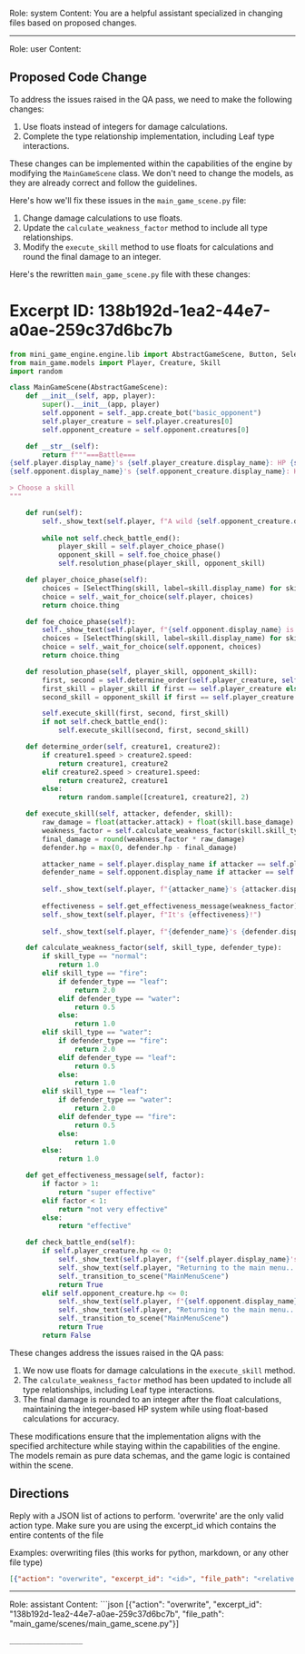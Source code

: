 Role: system
Content: You are a helpful assistant specialized in changing files based on proposed changes.
__________________
Role: user
Content: 
## Proposed Code Change
To address the issues raised in the QA pass, we need to make the following changes:

1. Use floats instead of integers for damage calculations.
2. Complete the type relationship implementation, including Leaf type interactions.

These changes can be implemented within the capabilities of the engine by modifying the `MainGameScene` class. We don't need to change the models, as they are already correct and follow the guidelines.

Here's how we'll fix these issues in the `main_game_scene.py` file:

1. Change damage calculations to use floats.
2. Update the `calculate_weakness_factor` method to include all type relationships.
3. Modify the `execute_skill` method to use floats for calculations and round the final damage to an integer.

Here's the rewritten `main_game_scene.py` file with these changes:

# Excerpt ID: 138b192d-1ea2-44e7-a0ae-259c37d6bc7b
```python main_game/scenes/main_game_scene.py
from mini_game_engine.engine.lib import AbstractGameScene, Button, SelectThing
from main_game.models import Player, Creature, Skill
import random

class MainGameScene(AbstractGameScene):
    def __init__(self, app, player):
        super().__init__(app, player)
        self.opponent = self._app.create_bot("basic_opponent")
        self.player_creature = self.player.creatures[0]
        self.opponent_creature = self.opponent.creatures[0]

    def __str__(self):
        return f"""===Battle===
{self.player.display_name}'s {self.player_creature.display_name}: HP {self.player_creature.hp}/{self.player_creature.max_hp}
{self.opponent.display_name}'s {self.opponent_creature.display_name}: HP {self.opponent_creature.hp}/{self.opponent_creature.max_hp}

> Choose a skill
"""

    def run(self):
        self._show_text(self.player, f"A wild {self.opponent_creature.display_name} appeared!")
        
        while not self.check_battle_end():
            player_skill = self.player_choice_phase()
            opponent_skill = self.foe_choice_phase()
            self.resolution_phase(player_skill, opponent_skill)

    def player_choice_phase(self):
        choices = [SelectThing(skill, label=skill.display_name) for skill in self.player_creature.skills]
        choice = self._wait_for_choice(self.player, choices)
        return choice.thing

    def foe_choice_phase(self):
        self._show_text(self.player, f"{self.opponent.display_name} is choosing a skill...")
        choices = [SelectThing(skill, label=skill.display_name) for skill in self.opponent_creature.skills]
        choice = self._wait_for_choice(self.opponent, choices)
        return choice.thing

    def resolution_phase(self, player_skill, opponent_skill):
        first, second = self.determine_order(self.player_creature, self.opponent_creature)
        first_skill = player_skill if first == self.player_creature else opponent_skill
        second_skill = opponent_skill if first == self.player_creature else player_skill

        self.execute_skill(first, second, first_skill)
        if not self.check_battle_end():
            self.execute_skill(second, first, second_skill)

    def determine_order(self, creature1, creature2):
        if creature1.speed > creature2.speed:
            return creature1, creature2
        elif creature2.speed > creature1.speed:
            return creature2, creature1
        else:
            return random.sample([creature1, creature2], 2)

    def execute_skill(self, attacker, defender, skill):
        raw_damage = float(attacker.attack) + float(skill.base_damage) - float(defender.defense)
        weakness_factor = self.calculate_weakness_factor(skill.skill_type, defender.creature_type)
        final_damage = round(weakness_factor * raw_damage)
        defender.hp = max(0, defender.hp - final_damage)

        attacker_name = self.player.display_name if attacker == self.player_creature else self.opponent.display_name
        defender_name = self.opponent.display_name if attacker == self.player_creature else self.player.display_name
        
        self._show_text(self.player, f"{attacker_name}'s {attacker.display_name} used {skill.display_name}!")
        
        effectiveness = self.get_effectiveness_message(weakness_factor)
        self._show_text(self.player, f"It's {effectiveness}!")
        
        self._show_text(self.player, f"{defender_name}'s {defender.display_name} took {final_damage} damage!")

    def calculate_weakness_factor(self, skill_type, defender_type):
        if skill_type == "normal":
            return 1.0
        elif skill_type == "fire":
            if defender_type == "leaf":
                return 2.0
            elif defender_type == "water":
                return 0.5
            else:
                return 1.0
        elif skill_type == "water":
            if defender_type == "fire":
                return 2.0
            elif defender_type == "leaf":
                return 0.5
            else:
                return 1.0
        elif skill_type == "leaf":
            if defender_type == "water":
                return 2.0
            elif defender_type == "fire":
                return 0.5
            else:
                return 1.0
        else:
            return 1.0

    def get_effectiveness_message(self, factor):
        if factor > 1:
            return "super effective"
        elif factor < 1:
            return "not very effective"
        else:
            return "effective"

    def check_battle_end(self):
        if self.player_creature.hp <= 0:
            self._show_text(self.player, f"{self.player.display_name}'s {self.player_creature.display_name} fainted! You lose!")
            self._show_text(self.player, "Returning to the main menu...")
            self._transition_to_scene("MainMenuScene")
            return True
        elif self.opponent_creature.hp <= 0:
            self._show_text(self.player, f"{self.opponent.display_name}'s {self.opponent_creature.display_name} fainted! You win!")
            self._show_text(self.player, "Returning to the main menu...")
            self._transition_to_scene("MainMenuScene")
            return True
        return False
```

These changes address the issues raised in the QA pass:

1. We now use floats for damage calculations in the `execute_skill` method.
2. The `calculate_weakness_factor` method has been updated to include all type relationships, including Leaf type interactions.
3. The final damage is rounded to an integer after the float calculations, maintaining the integer-based HP system while using float-based calculations for accuracy.

These modifications ensure that the implementation aligns with the specified architecture while staying within the capabilities of the engine. The models remain as pure data schemas, and the game logic is contained within the scene.

## Directions
Reply with a JSON list of actions to perform. 'overwrite' are the only valid action type. 
Make sure you are using the excerpt_id which contains the entire contents of the file

Examples:
overwriting files (this works for python, markdown, or any other file type)
```json output_example1
[{"action": "overwrite", "excerpt_id": "<id>", "file_path": "<relative file path>"}]
```

__________________
Role: assistant
Content: ```json
[{"action": "overwrite", "excerpt_id": "138b192d-1ea2-44e7-a0ae-259c37d6bc7b", "file_path": "main_game/scenes/main_game_scene.py"}]
```
__________________
